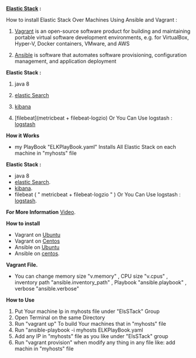 **[Elastic Stack](https://www.elastic.co/products) :** 

How to install Elastic Stack Over Machines Using Ansible and Vagrant : 

1. [Vagrant](https://www.vagrantup.com/intro/index.html) is an open-source software product for building and maintaining portable virtual software development environments, e.g. for 
VirtualBox, Hyper-V, Docker containers, VMware, and AWS

2. [Ansible](http://docs.ansible.com/) is software that automates software provisioning, configuration management, and application deployment  

**Elastic Stack :** 

1. java 8 

2. [elastic Search](https://www.elastic.co/webinars/getting-started-elasticsearch?baymax=rtp&elektra=docs&storm=top-video&iesrc=ctr)

3. [kibana](https://www.elastic.co/guide/en/kibana/current/introduction.html)

4. [filebeat](metricbeat + filebeat-logzio) Or You Can Use logstash : [logstash](https://www.elastic.co/webinars/getting-started-logstash?baymax=rtp&elektra=docs&storm=top-video)

**How it Works**
- my PlayBook "ELKPlayBook.yaml" Installs All Elastic Stack on each machine in "myhosts" file

**Elastic Stack :** 
- java 8 
- [elastic Search](https://www.elastic.co/webinars/getting-started-elasticsearch?baymax=rtp&elektra=docs&storm=top-video&iesrc=ctr).
- [kibana](https://www.elastic.co/guide/en/kibana/current/introduction.html).
- filebeat ( " metricbeat + filebeat-logzio " ) Or You Can Use logstash :
[logstash](https://www.elastic.co/webinars/getting-started-logstash?baymax=rtp&elektra=docs&storm=top-video). 

**For More Information**
[Video](https://www.youtube.com/watch?v=69OoC7haeeA&list=PLVNY1HnUlO25m5tT06HaiHPs2nV3cLhUD).

**How to install**
- Vagrant on [Ubuntu](https://www.godaddy.com/garage/install-vagrant-ubuntu-14-04/)
- Vagrant on [Centos](https://www.tecmint.com/how-to-install-vagrant-on-centos-7/)
- Ansible on [Ubuntu](https://www.digitalocean.com/community/tutorials/how-to-install-and-configure-ansible-on-ubuntu-14-04)
- Ansible on [centos](https://www.digitalocean.com/community/tutorials/how-to-install-and-configure-ansible-on-centos-7).

**Vagrant File.**
- You can change memory size "v.memory" , CPU size "v.cpus" , inventory path "ansible.inventory_path" , Playbook "ansible.playbook" , verbose "ansible.verbose"

**How to Use**
1. Put Your machine Ip in myhosts file under "ElsSTack" Group 
2. Open Terminal on the same Directory
3. Run "vagrant up" To build Your machines that in "myhosts" file 
4. Run "ansible-playbook -i myhosts ELKPlayBook.yaml
5. Add any IP in "myhosts" file as you like under "ElsSTack" group
5. Run "vagrant provision" when modify any thing in any file like: add machin in "myhosts" file

